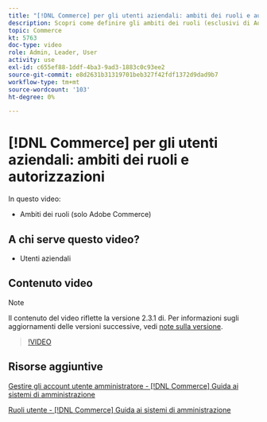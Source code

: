 ```yaml
---
title: "[!DNL Commerce] per gli utenti aziendali: ambiti dei ruoli e autorizzazioni"
description: Scopri come definire gli ambiti dei ruoli (esclusivi di Adobe Commerce) e le autorizzazioni associate per sito o store.
topic: Commerce
kt: 5763
doc-type: video
role: Admin, Leader, User
activity: use
exl-id: c655ef88-1ddf-4ba3-9ad3-1883c0c93ee2
source-git-commit: e8d2631b31319701beb327f42fdf1372d9dad9b7
workflow-type: tm+mt
source-wordcount: '103'
ht-degree: 0%

---
```


# [!DNL Commerce] per gli utenti aziendali: ambiti dei ruoli e autorizzazioni

In questo video:

- Ambiti dei ruoli (solo Adobe Commerce)

## A chi serve questo video?

- Utenti aziendali

## Contenuto video

>[!NOTE]
>
>Il contenuto del video riflette la versione 2.3.1 di. Per informazioni sugli aggiornamenti delle versioni successive, vedi [note sulla versione](https://experienceleague.adobe.com/docs/commerce-operations/release/notes/overview.html).

>[!VIDEO](https://video.tv.adobe.com/v/35948?quality=12&learn=on)

## Risorse aggiuntive

[Gestire gli account utente amministratore - [!DNL Commerce] Guida ai sistemi di amministrazione](https://experienceleague.adobe.com/docs/commerce-admin/systems/user-accounts/permissions-users-all.html)

[Ruoli utente - [!DNL Commerce] Guida ai sistemi di amministrazione](https://experienceleague.adobe.com/docs/commerce-admin/systems/user-accounts/permissions-user-roles.html)
